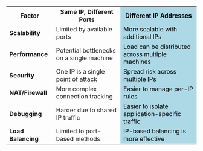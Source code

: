 <table>
  <tr>
    <th>Factor</th>
    <th>Same IP, Different Ports</th>
    <th style="background-color: #ADD8E6; color: black;">Different IP Addresses</th>
  </tr>
  <tr>
    <td><b>Scalability</b></td>
    <td>Limited by available ports</td>
    <td style="background-color: #ADD8E6; color: black;">More scalable with additional IPs</td>
  </tr>
  <tr>
    <td><b>Performance</b></td>
    <td>Potential bottlenecks on a single machine</td>
    <td style="background-color: #ADD8E6; color: black;">Load can be distributed across multiple machines</td>
  </tr>
  <tr>
    <td><b>Security</b></td>
    <td>One IP is a single point of attack</td>
    <td style="background-color: #ADD8E6; color: black;">Spread risk across multiple IPs</td>
  </tr>
  <tr>
    <td><b>NAT/Firewall</b></td>
    <td>More complex connection tracking</td>
    <td style="background-color: #ADD8E6; color: black;">Easier to manage per-IP rules</td>
  </tr>
  <tr>
    <td><b>Debugging</b></td>
    <td>Harder due to shared IP traffic</td>
    <td style="background-color: #ADD8E6; color: black;">Easier to isolate application-specific traffic</td>
  </tr>
  <tr>
    <td><b>Load Balancing</b></td>
    <td>Limited to port-based methods</td>
    <td style="background-color: #ADD8E6; color: black;">IP-based balancing is more effective</td>
  </tr>


